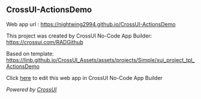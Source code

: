 ## CrossUI-ActionsDemo
Web app url : https://nightwing2994.github.io/CrossUI-ActionsDemo

This project was created by CrossUI No-Code App Builder: https://crossui.com/RADGithub

Based on template: https://linb.github.io/CrossUI_Assets/assets/projects/Simple/xui_project_tpl_ActionsDemo

Click [here](https://crossui.com/RADGithub/#!from=github&owner=nightwing2994&repo=CrossUI-ActionsDemo) to edit this web app in CrossUI No-Code App Builder

<i>Powered by [CrossUI](https://crossui.com)</i>
